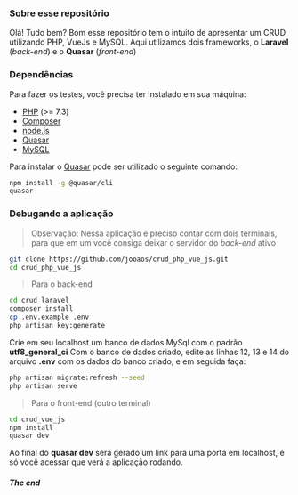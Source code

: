 ### Sobre esse repositório

Olá! Tudo bem? Bom esse repositório tem o intuito de apresentar um CRUD utilizando PHP, VueJs e MySQL.
Aqui utilizamos dois frameworks, o **Laravel** (*back-end*) e o **Quasar** (*front-end*)

### Dependências
Para fazer os testes, você precisa ter instalado em sua máquina:
 - [PHP] (>= 7.3)
 - [Composer]
 - [node.js]
 - [Quasar]
 - [MySQL]

Para instalar o [Quasar] pode ser utilizado o seguinte comando:
```sh
npm install -g @quasar/cli
quasar
```

### Debugando a aplicação
> Observação: Nessa aplicação é preciso contar com dois terminais, para que em um você consiga deixar o servidor do *back-end* ativo


```sh
git clone https://github.com/jooaos/crud_php_vue_js.git
cd crud_php_vue_js
```
> Para o back-end

```sh
cd crud_laravel
composer install
cp .env.example .env
php artisan key:generate
```
Crie em seu localhost um banco de dados MySql com o padrão **utf8_general_ci**
Com o banco de dados criado, edite as linhas 12, 13 e 14 do arquivo **.env** com os dados do banco criado, e em seguida faça:

```sh
php artisan migrate:refresh --seed
php artisan serve 
```

> Para o front-end (outro terminal)

```sh
cd crud_vue_js
npm install
quasar dev
```
Ao final do **quasar dev** será gerado um link para uma porta em localhost, é só você acessar que verá a aplicação rodando.

##### The end

[//]: #
   [node.js]: <http://nodejs.org>
   [Composer]: <https://getcomposer.org/>
   [Quasar]: <https://quasar.dev/>
   [PHP]: <https://www.php.net/>
   [MySQL]: <https://www.mysql.com/downloads/>

